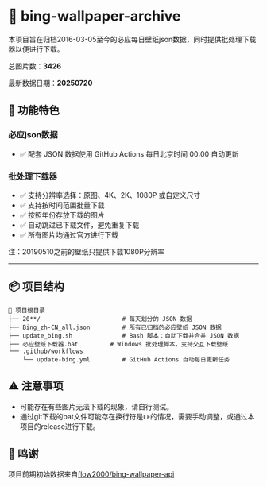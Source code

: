 # 📸 bing-wallpaper-archive

本项目旨在归档2016-03-05至今的必应每日壁纸json数据，同时提供批处理下载器以便进行下载。

总图片数：**3426**

最新数据日期：**20250720**

## 🚀 功能特色

### 必应json数据

- ✅ 配套 JSON 数据使用 GitHub Actions 每日北京时间 00:00 自动更新

### 批处理下载器

- ✅ 支持分辨率选择：原图、4K、2K、1080P 或自定义尺寸
- ✅ 支持按时间范围批量下载
- ✅ 按照年份存放下载的图片
- ✅ 自动跳过已下载文件，避免重复下载
- ✅ 所有图片均通过官方进行下载

注：20190510之前的壁纸只提供下载1080P分辨率

---

## 📦 项目结构

```text
📁 项目根目录
├── 20**/                       # 每天划分的 JSON 数据
├── Bing_zh-CN_all.json         # 所有已归档的必应壁纸 JSON 数据
├── update_bing.sh              # Bash 脚本：自动下载并合并 JSON 数据
├── 必应壁纸下载器.bat         # Windows 批处理脚本，支持交互下载壁纸
└── .github/workflows
    └── update-bing.yml         # GitHub Actions 自动每日更新任务
```

## ⚠️ 注意事项

- 可能存在有些图片无法下载的现象，请自行测试。
- 通过git下载的bat文件可能存在换行符是`LF`的情况，需要手动调整，或通过本项目的release进行下载。

## 💖 鸣谢

项目前期初始数据来自[flow2000/bing-wallpaper-api](https://github.com/flow2000/bing-wallpaper-api)
